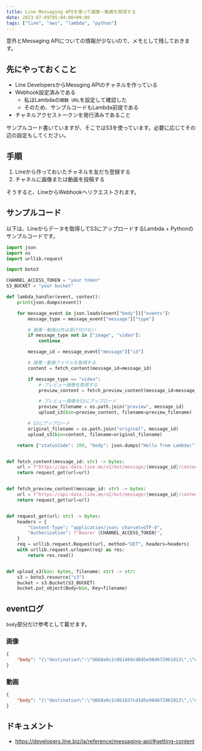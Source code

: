 ```yaml
---
title: Line Messaging APIを使って画像・動画を取得する
date: 2023-07-09T05:04:00+09:00
tags: ["line", "aws", "lambda", "python"]
---
```


意外とMessaging APIについての情報が少ないので、メモとして残しておきます。

## 先にやっておくこと

- Line DevelopersからMessging APIのチャネルを作っている
- Webhook設定済みである
  - 私はLambdaの`関数 URL`を設定して確認した
  - そのため、サンプルコードもLambda前提である
- チャネルアクセストークンを発行済みであること

サンプルコード書いていますが、そこではS3を使っています。必要に応じてその辺の設定もしてください。

## 手順

1. Lineから作っておいたチャネルを友だち登録する
2. チャネルに画像または動画を投稿する

そうすると、LineからWebhookへリクエストされます。

## サンプルコード

以下は、Lineからデータを取得してS3にアップロードするLambda + Pythonのサンプルコードです。

```python
import json
import os
import urllib.request

import boto3

CHANNEL_ACCESS_TOKEN = "your token"
S3_BUCKET = "your bucket"

def lambda_handler(event, context):
    print(json.dumps(event))

    for message_event in json.loads(event["body"])["events"]:
        message_type = message_event["message"]["type"]

        # 画像・動画以外は受け付けない
        if message_type not in ["image", "video"]:
            continue

        message_id = message_event["message"]["id"]

        # 画像・動画ファイルを取得する
        content = fetch_content(message_id=message_id)

        if message_type == "video":
            # プレビュー画像を取得する
            preview_content = fetch_preview_content(message_id=message_id)

            # プレビュー画像をS3にアップロード
            preview_filename = os.path.join("preview", message_id)
            upload_s3(bin=preview_content, filename=preview_filename)

        # S3にアップロード
        original_filename = os.path.join("original", message_id)
        upload_s3(bin=content, filename=original_filename)

    return {"statusCode": 200, "body": json.dumps("Hello from Lambda!")}


def fetch_content(message_id: str) -> bytes:
    url = f"https://api-data.line.me/v2/bot/message/{message_id}/content"
    return request_get(url=url)


def fetch_preview_content(message_id: str) -> bytes:
    url = f"https://api-data.line.me/v2/bot/message/{message_id}/content/preview"
    return request_get(url=url)


def request_get(url: str) -> bytes:
    headers = {
        "Content-Type": "application/json; charset=UTF-8",
        "Authorization": f"Bearer {CHANNEL_ACCESS_TOKEN}",
    }
    req = urllib.request.Request(url, method="GET", headers=headers)
    with urllib.request.urlopen(req) as res:
        return res.read()


def upload_s3(bin: bytes, filename: str) -> str:
    s3 = boto3.resource("s3")
    bucket = s3.Bucket(S3_BUCKET)
    bucket.put_object(Body=bin, Key=filename)
```

## eventログ

`body`部分だけ参考として載せます。

### 画像

```json
{
    "body": "{\"destination\":\"U668a9c2c0b1469cd8d5e984672961913\",\"events\":[{\"type\":\"message\",\"message\":{\"type\":\"image\",\"id\":\"463074078431562241\",\"contentProvider\":{\"type\":\"line\"}},\"webhookEventId\":\"01H4VG23S8TRNE9XJVEEE3HHFP\",\"deliveryContext\":{\"isRedelivery\":false},\"timestamp\":1688844963119,\"source\":{\"type\":\"user\",\"userId\":\"U0b465adc30fb8ac1fc6a414d06a0b1c7\"},\"replyToken\":\"fc66ac7d07bb408aa0f272cfb384d0f8\",\"mode\":\"active\"}]}",
}
```

### 動画

```json
{
    "body": "{\"destination\":\"U668a9c2c0b1837cd1d5e984672961913\",\"events\":[{\"type\":\"message\",\"message\":{\"type\":\"video\",\"id\":\"463076447542233697\",\"duration\":34208,\"contentProvider\":{\"type\":\"line\"}},\"webhookEventId\":\"01H4VHD7F932NQFT58QE4FCB13\",\"deliveryContext\":{\"isRedelivery\":false},\"timestamp\":1688846375921,\"source\":{\"type\":\"user\",\"userId\":\"U0b465adc30fb8ac1fc6a414d06a0b1c7\"},\"replyToken\":\"e2b900a4dbef4f088a70d0097873dc60\",\"mode\":\"active\"}]}",
}
```


## ドキュメント

- https://developers.line.biz/ja/reference/messaging-api/#getting-content
